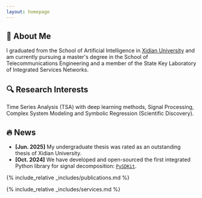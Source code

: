 ```yaml
---
layout: homepage
---
```


## 👋 About Me

I graduated from the School of Artificial Intelligence in [Xidian University](https://www.xidian.edu.cn/) and am currently pursuing a master's degree in the School of Telecommunications Engineering and a member of the State Key Laboratory of Integrated Services Networks.

## 🔍 Research Interests

Time Series Analysis (TSA) with deep learning methods, Signal Processing, Complex System Modeling and Symbolic Regression (Scientific Discovery).

## 🔥 News

- **[Jun. 2025]** My undergraduate thesis was rated as an outstanding thesis of Xidian University.
- **[Oct. 2024]** We have developed and open-sourced the first integrated Python library for signal decomposition: [`PySDKit`](https://github.com/wwhenxuan/PySDKit).

{% include_relative _includes/publications.md %}

{% include_relative _includes/services.md %}
